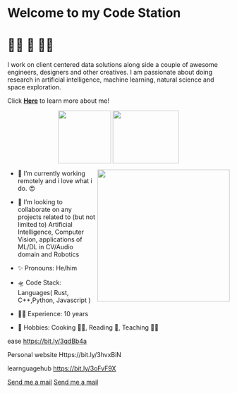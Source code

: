 # Welcome to my **Code Station** 

# 👨‍🚀 🚀 👨‍💻

I work on client centered data solutions along side a couple of awesome engineers, designers and other creatives. I am passionate about doing research in artificial intelligence, machine learning, natural science and space exploration. 

Click <b> <a href="http://marv.boltcliq.com">Here</a></b> to learn more about me!

<p align="center">  
  <img align="middle" src="https://media.giphy.com/media/26uf9QPzzlKPvQG5O/giphy.gif" width="120" height="120" />
  <img align="middle" src="https://media.giphy.com/media/USt6UttIL6e8hsK5Q7/giphy.gif" width="150" height="120" /> 
</p> </summary>  

<p align="center">
  <img align="right" src="https://media.giphy.com/media/j2NDJZct5aXPzQItQ9/giphy.gif" width="300" height="300" />
</p>

- 🌌 I’m currently working remotely and i love what i do. 😍
- 👯 I’m looking to collaborate on any projects related to (but not limited to) Artificial Intelligence, Computer Vision, applications of ML/DL in CV/Audio domain and Robotics

- ✨ Pronouns: He/him
- 🛸 Code Stack: Languages( Rust, C++,Python, Javascript )
- 👷‍♂️ Experience: 10 years
- 🎼 Hobbies: Cooking 👨‍🍳, Reading 📖, Teaching 👨‍🏫

ease
https://bit.ly/3qdBb4a

Personal website
Https://bit.ly/3hvxBiN

learnguagehub
https://bit.ly/3oFvF9X


[Send me a mail](mailto:marvelous@boltcliq.com?subject=[GitHub])
[Send me a mail](mailto:solomonmarvel@hotmail.com?subject=[GitHub])

